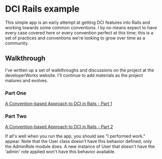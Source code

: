 # DCI Rails example
This simple app is an early attempt at getting DCI features into Rails and working towards some common conventions. I by no means expect to have every case covered here or every convention perfect at this time; this is a set of practices and conventions we're looking to grow over time as a community.

## Walkthrough

I've written up a set of walkthroughs and discussions on the project at the developerWorks website. I'll continue to add materials as the project matures and evolves.

### Part One
[A Convention-based Approach to DCI in Rails - Part 1 ](http://dot-inspect.tumblr.com/post/5718527300)

### Part Two
[A Convention-based Approach to DCI in Rails - Part 2](http://dot-inspect.tumblr.com/post/5718127363)

If all's well when you run the app, you should see "I performed work." appear. Note that the User class doesn't have this behavior defined, only the AdminRole module does. A new instance of User that doesn't have the 'admin' role applied won't have this behavior available.